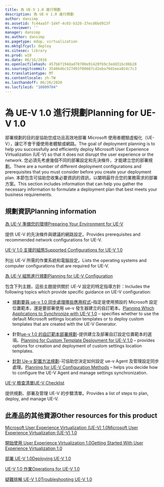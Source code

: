 ```yaml
---
title: 為 UE-V 1.0 進行規劃
description: 為 UE-V 1.0 進行規劃
author: dansimp
ms.assetid: fc44aa5f-1d4f-4c03-b326-37ecd6bd913f
ms.reviewer: ''
manager: dansimp
ms.author: dansimp
ms.pagetype: mdop, virtualization
ms.mktglfcycl: deploy
ms.sitesec: library
ms.prod: w10
ms.date: 06/16/2016
ms.openlocfilehash: 457b87194dad78708e91420fb9c3edd31bc86b28
ms.sourcegitcommit: 354664bc527d93f80687cd2eba70d1eea024c7c3
ms.translationtype: MT
ms.contentlocale: zh-TW
ms.lasthandoff: 06/26/2020
ms.locfileid: "10809704"
---
```

# <span data-ttu-id="bddfc-103">為 UE-V 1.0 進行規劃</span><span class="sxs-lookup"><span data-stu-id="bddfc-103">Planning for UE-V 1.0</span></span>


<span data-ttu-id="bddfc-104">部署規劃的目的是協助您成功且高效地部署 Microsoft 使用者體驗虛擬化（UE-V），讓它不會干擾使用者體驗或網路。</span><span class="sxs-lookup"><span data-stu-id="bddfc-104">The goal of deployment planning is to help you successfully and efficiently deploy Microsoft User Experience Virtualization (UE-V) so that it does not disrupt the user experience or the network.</span></span> <span data-ttu-id="bddfc-105">您必須先考慮幾個不同的部署設定和先決條件，才能建立您的部署規劃。</span><span class="sxs-lookup"><span data-stu-id="bddfc-105">There are a number of different deployment configurations and prerequisites that you must consider before you create your deployment plan.</span></span> <span data-ttu-id="bddfc-106">本節包含可協助您收集必要資訊的資訊，以闡明最符合您的業務需求的部署方案。</span><span class="sxs-lookup"><span data-stu-id="bddfc-106">This section includes information that can help you gather the necessary information to formulate a deployment plan that best meets your business requirements.</span></span>

## <span data-ttu-id="bddfc-107">規劃資訊</span><span class="sxs-lookup"><span data-stu-id="bddfc-107">Planning information</span></span>


[<span data-ttu-id="bddfc-108">為 UE-V 準備您的環境</span><span class="sxs-lookup"><span data-stu-id="bddfc-108">Preparing Your Environment for UE-V</span></span>](preparing-your-environment-for-ue-v.md)

<span data-ttu-id="bddfc-109">提供 UE-V 的先決條件與建議的網路設定。</span><span class="sxs-lookup"><span data-stu-id="bddfc-109">Provides prerequisites and recommended network configurations for UE-V.</span></span>

[<span data-ttu-id="bddfc-110">UE-V 1.0 支援的組態</span><span class="sxs-lookup"><span data-stu-id="bddfc-110">Supported Configurations for UE-V 1.0</span></span>](supported-configurations-for-ue-v-10.md)

<span data-ttu-id="bddfc-111">列出 UE-V 所需的作業系統和電腦設定。</span><span class="sxs-lookup"><span data-stu-id="bddfc-111">Lists the operating systems and computer configurations that are required for UE-V.</span></span>

[<span data-ttu-id="bddfc-112">為 UE-V 組態進行規劃</span><span class="sxs-lookup"><span data-stu-id="bddfc-112">Planning for UE-V Configuration</span></span>](planning-for-ue-v-configuration.md)

<span data-ttu-id="bddfc-113">包含下列主題，這些主題提供關於 UE-V 設定的特定指導方針：</span><span class="sxs-lookup"><span data-stu-id="bddfc-113">Includes the following topics which provide specific guidance on UE-V configuration:</span></span>

-   <span data-ttu-id="bddfc-114">[規劃要與 ue-v 1.0 同步處理哪些應用程式](planning-which-applications-to-synchronize-with-ue-v-10.md)–指定是使用預設的 Microsoft 設定位置範本，還是要部署使用 ue-v 發生器建立的自訂範本。</span><span class="sxs-lookup"><span data-stu-id="bddfc-114">[Planning Which Applications to Synchronize with UE-V 1.0](planning-which-applications-to-synchronize-with-ue-v-10.md) – specifies whether to use the default Microsoft settings location templates or to deploy custom templates that are created with the UE-V Generator.</span></span>

-   <span data-ttu-id="bddfc-115">針對[ue-v 1.0 的自訂範本部署規劃](planning-for-custom-template-deployment-for-ue-v-10.md)-提供建立及部署自訂設定位置範本的選項。</span><span class="sxs-lookup"><span data-stu-id="bddfc-115">[Planning for Custom Template Deployment for UE-V 1.0](planning-for-custom-template-deployment-for-ue-v-10.md) – provides options for creation and deployment of custom settings location templates.</span></span>

-   <span data-ttu-id="bddfc-116">[針對 Ue-v 配置方法規劃](planning-for-ue-v-configuration-methods.md)-可協助您決定如何設定 ue-v Agent 及管理設定同步處理。</span><span class="sxs-lookup"><span data-stu-id="bddfc-116">[Planning for UE-V Configuration Methods](planning-for-ue-v-configuration-methods.md) – helps you decide how to configure the UE-V Agent and manage settings synchronization.</span></span>

[<span data-ttu-id="bddfc-117">UE-V 檢查清單</span><span class="sxs-lookup"><span data-stu-id="bddfc-117">UE-V Checklist</span></span>](ue-v-checklist.md)

<span data-ttu-id="bddfc-118">提供規劃、部署及管理 UE-V 的步驟清單。</span><span class="sxs-lookup"><span data-stu-id="bddfc-118">Provides a list of steps to plan, deploy, and manage UE-V.</span></span>

## <span data-ttu-id="bddfc-119">此產品的其他資源</span><span class="sxs-lookup"><span data-stu-id="bddfc-119">Other resources for this product</span></span>


[<span data-ttu-id="bddfc-120">Microsoft User Experience Virtualization (UE-V) 1.0</span><span class="sxs-lookup"><span data-stu-id="bddfc-120">Microsoft User Experience Virtualization (UE-V) 1.0</span></span>](index.md)

[<span data-ttu-id="bddfc-121">開始使用 User Experience Virtualization 1.0</span><span class="sxs-lookup"><span data-stu-id="bddfc-121">Getting Started With User Experience Virtualization 1.0</span></span>](getting-started-with-user-experience-virtualization-10.md)

[<span data-ttu-id="bddfc-122">部署 UE-V 1.0</span><span class="sxs-lookup"><span data-stu-id="bddfc-122">Deploying UE-V 1.0</span></span>](deploying-ue-v-10.md)

[<span data-ttu-id="bddfc-123">UE-V 1.0 作業</span><span class="sxs-lookup"><span data-stu-id="bddfc-123">Operations for UE-V 1.0</span></span>](operations-for-ue-v-10.md)

[<span data-ttu-id="bddfc-124">疑難排解 UE-V 1.0</span><span class="sxs-lookup"><span data-stu-id="bddfc-124">Troubleshooting UE-V 1.0</span></span>](troubleshooting-ue-v-10.md)

 

 





